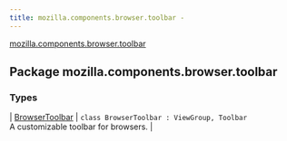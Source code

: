 ```yaml
---
title: mozilla.components.browser.toolbar - 
---
```


[mozilla.components.browser.toolbar](./index.html)

## Package mozilla.components.browser.toolbar

### Types

| [BrowserToolbar](-browser-toolbar/index.html) | `class BrowserToolbar : ViewGroup, Toolbar`<br>A customizable toolbar for browsers. |

